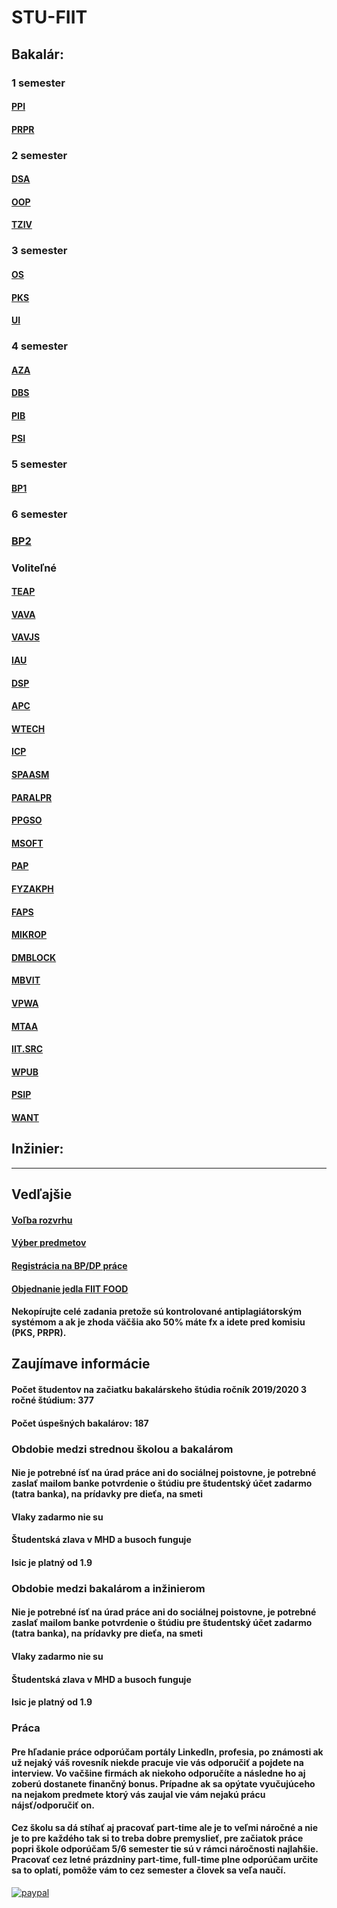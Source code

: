 # STU-FIIT

## Bakalár: 

### 1 semester

#### [PPI](Princípy%20počítačového%20inžinierstva)
#### [PRPR](Procedurálne%20programovanie)

### 2 semester

#### [DSA](Datové%20štruktúry%20a%20algoritmy)
#### [OOP](Objektovo-orientované%20programovanie)
#### [TZIV](Teoretické%20základy%20informatických%20vied)

### 3 semester

#### [OS](Operačné%20systémy)
#### [PKS](Počítačové%20a%20komunikačné%20siete)
#### [UI](Umelá%20inteligencia)

### 4 semester

#### [AZA](Analýza%20a%20zložitosť%20algoritmov)
#### [DBS](Databázové%20systémy)
#### [PIB](Princípy%20informačnej%20bezpečnosti)
#### [PSI](Princípy%20softvérového%20inžinierstva)

### 5 semester

#### [BP1](Bakalársky%20projekt%20I)

### 6 semester

### [BP2](Bakalárska%20práca)

### Voliteľné

#### [TEAP](Tvorba%20efektivnych%20algoritmov%20a%20programov)
#### [VAVA](Vývoj%20aplikácií%20s%20viacvrstvovou%20architektúrou)
#### [VAVJS](Vývoj%20aplikácií%20s%20viacvrstvovou%20architektúrou)
#### [IAU](Inteligentná%20analýza%20údajov)
#### [DSP](Programovanie%20pre%20dátovú%20vedu)
#### [APC](Aplikačné%20programovanie%20v%20C++)
#### [WTECH](Základy%20webových%20technológií)
#### [ICP](Interakcia%20človeka%20s%20počítačom)
#### [SPAASM](Systémové%20programovanie%20a%20asemblery)
#### [PARALPR](Paralelné%20Programovanie)
#### [PPGSO](Princípy%20počítačovej%20grafiky%20a%20spracovania%20obrazu)
#### [MSOFT](Modelovanie%20softvéru)
#### [PAP](Projektovanie%20aplikácií%20počítačov)
#### [FYZAKPH](Fyzikálne%20základy%20počítačových%20hier)
#### [FAPS](Forenzná%20analýza%20počítačových%20systémov)
#### [MIKROP](Mikropočítače)
#### [DMBLOCK](Digitálne%20meny%20a%20Blockchain)
#### [MBVIT](Manažment%20bezpečnosti%20v%20informačných%20technológiách)
#### [VPWA](Vývoj%20progresívnych%20webových%20aplikácií)
#### [MTAA](Mobilné%20technológie%20a%20aplikácie)
#### [IIT.SRC](Študentská%20vedecká%20konferencia%20zameraná%20na%20informatiku%20a%20informačné%20technológie)
#### [WPUB](Webové%20publikovanie)
#### [PSIP](Prepínanie%20a%20smerovanie%20v%20IP%20sieťach)
#### [WANT](WAN%20technológie)

## Inžinier:

---

## Vedľajšie

#### [Voľba rozvrhu](Voľba%20rozvrhu.pdf)
#### [Výber predmetov](Výber%20predmetov.pdf)
#### [Registrácia na BP/DP práce](Voľba%20BP-DP.pdf)
#### [Objednanie jedla FIIT FOOD](FIIT%20FOOD.pdf)

#### Nekopírujte celé zadania pretože sú kontrolované antiplagiátorským systémom a ak je zhoda väčšia ako 50% máte fx a idete pred komisiu (PKS, PRPR).

## Zaujímave informácie

#### Počet študentov na začiatku bakalárskeho štúdia ročník 2019/2020 3 ročné štúdium: 377
#### Počet úspešných bakalárov: 187

### Obdobie medzi strednou školou a bakalárom
#### Nie je potrebné ísť na úrad práce ani do sociálnej poistovne, je potrebné zaslať mailom banke potvrdenie o štúdiu pre študentský účet zadarmo (tatra banka), na prídavky pre dieťa, na smeti
#### Vlaky zadarmo nie su
#### Študentská zlava v MHD a busoch funguje
#### Isic je platný od 1.9

### Obdobie medzi bakalárom a inžinierom
#### Nie je potrebné ísť na úrad práce ani do sociálnej poistovne, je potrebné zaslať mailom banke potvrdenie o štúdiu pre študentský účet zadarmo (tatra banka), na prídavky pre dieťa, na smeti
#### Vlaky zadarmo nie su
#### Študentská zlava v MHD a busoch funguje
#### Isic je platný od 1.9

### Práca 
#### Pre hľadanie práce odporúčam portály LinkedIn, profesia, po známosti ak už nejaký váš rovesník niekde pracuje vie vás odporučiť a pojdete na interview. Vo vačšine firmách ak niekoho odporučíte a následne ho aj zoberú dostanete finančný bonus. Prípadne ak sa opýtate vyučujúceho na nejakom predmete ktorý vás zaujal vie vám nejakú prácu nájsť/odporučiť on.
#### Cez školu sa dá stíhať aj pracovať part-time ale je to veľmi náročné a nie je to pre každého tak si to treba dobre premyslieť, pre začiatok práce popri škole odporúčam 5/6 semester tie sú v rámci náročnosti najlahšie. Pracovať cez letné prázdniny part-time, full-time plne odporúčam určite sa to oplatí, pomôže vám to cez semester a človek sa veľa naučí.

[![paypal](https://www.paypalobjects.com/en_US/i/btn/btn_donateCC_LG.gif)](https://www.paypal.com/donate/?hosted_button_id=UPXEBS6QE7J3N)
